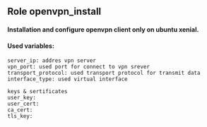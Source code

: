## Role openvpn_install
#### Installation and configure openvpn client only on ubuntu xenial.

#### Used variables:
```
server_ip: addres vpn server
vpn_port: used port for connect to vpn srever
transport_protocol: used transport protocol for transmit data 
interface_type: used virtual interface

keys & sertificates
user_key:
user_cert:
ca_cert:
tls_key:
```
